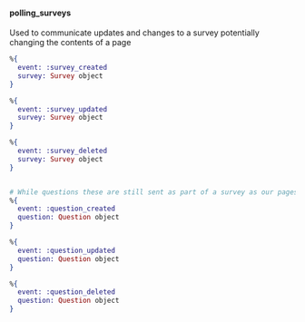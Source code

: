 #### polling_surveys
Used to communicate updates and changes to a survey potentially changing the contents of a page
```elixir
%{
  event: :survey_created
  survey: Survey object
}

%{
  event: :survey_updated
  survey: Survey object
}

%{
  event: :survey_deleted
  survey: Survey object
}


# While questions these are still sent as part of a survey as our pages would always be referencing the survey as a whole not individual questions.
%{
  event: :question_created
  question: Question object
}

%{
  event: :question_updated
  question: Question object
}

%{
  event: :question_deleted
  question: Question object
}
```
